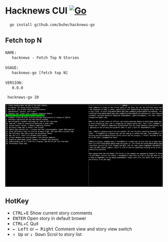 # Hacknews CUI [![Go](https://github.com/buhe/hacknews-go/actions/workflows/go.yml/badge.svg)](https://github.com/buhe/hacknews-go/actions/workflows/go.yml)

```bash
  go install github.com/buhe/hacknews-go
```
## Fetch top N
```
NAME:
   hacknews - Fetch Top N Stories

USAGE:
   hacknews-go [fetch top N]

VERSION:
   0.0.0
```

```
 hacknews-go 20
```
![](./screenshot.png)

## HotKey
- <kbd>CTRL</kbd>+<kbd>E</kbd> Show current story comments
- <kbd>ENTER</kbd> Open story in default brower
- <kbd>CTRL</kbd>+<kbd>C</kbd> Quit
- <kbd>← Left</kbd> or <kbd>→ Right</kbd> Comment view and story view switch
- <kbd>↑ Up</kbd> or <kbd>↓ Down</kbd> Scrol to story list
